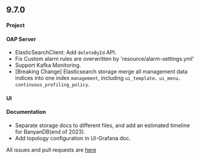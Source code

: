 ## 9.7.0

#### Project


#### OAP Server

* ElasticSearchClient: Add `deleteById` API.
* Fix Custom alarm rules are overwritten by 'resource/alarm-settings.yml'
* Support Kafka Monitoring.
* [Breaking Change] Elasticsearch storage merge all management data indices into one index `management`, 
  including `ui_template，ui_menu，continuous_profiling_policy`.

#### UI



#### Documentation

* Separate storage docs to different files, and add an estimated timeline for BanyanDB(end of 2023). 
* Add topology configuration in UI-Grafana doc.


All issues and pull requests are [here](https://github.com/apache/skywalking/milestone/193?closed=1)
